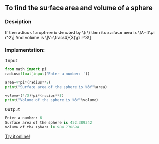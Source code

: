 <script type="text/javascript" src="https://cdnjs.cloudflare.com/ajax/libs/mathjax/2.7.0/MathJax.js?config=TeX-AMS_CHTML"></script>


## To find the surface area and volume of a sphere


### Desciption:

If the radius of a sphere is denoted by \\(r\\) then its surface area is
\\[A=4\pi r^2\\]
And volume is
\\[V=\frac{4}{3}\pi r^3\\]

### Implementation:

<kbd>Input</kbd>

```python
from math import pi
radius=float(input('Enter a number: '))

area=4*pi*(radius**2)
print("Surface area of the sphere is %3f"%area)

volume=(4/3)*pi*(radius**3)
print("Volume of the sphere is %3f"%volume)
```

<kbd>Output</kbd>

```python
Enter a number: 6
Surface area of the sphere is 452.389342
Volume of the sphere is 904.778684
```

[Try it online!](https://tio.run/##dczLCsIwEIXhfZ5iKJQm2QimuBC69AkE91EnJNBcmE4Enz5aC4IL1@c/X3myz8m05ihHiJY9hFgyMZQgyN5DXSY3Z8sypFJZDqfESGAh1XhFOsKglBCW0E6jLkHL7aP1XolCIbHszpWcvSGsEWQH7BGW4pEQwgK9cV2/Tm/mkecacZLjzqgfzHyxyyf5w2x/1drhBQ "Python 3 – Try It Online")
